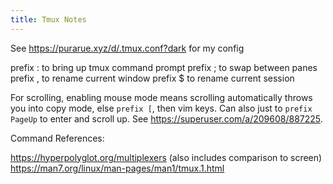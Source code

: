 ```yaml
---
title: Tmux Notes
---
```


See <https://purarue.xyz/d/.tmux.conf?dark> for my config

prefix : to bring up tmux command prompt
prefix ; to swap between panes
prefix , to rename current window
prefix \$ to rename current session

For scrolling, enabling mouse mode means scrolling automatically throws you into copy mode, else `prefix [`, then vim keys. Can also just to `prefix PageUp` to enter and scroll up. See <https://superuser.com/a/209608/887225>.

Command References:

<https://hyperpolyglot.org/multiplexers> (also includes comparison to screen)
<https://man7.org/linux/man-pages/man1/tmux.1.html>
